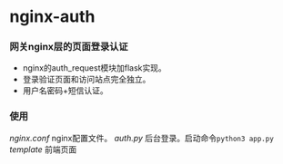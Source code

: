 # nginx-auth
### 网关nginx层的页面登录认证

- nginx的auth_request模块加flask实现。
- 登录验证页面和访问站点完全独立。
- 用户名密码+短信认证。

### 使用
*nginx.conf*  nginx配置文件。
*auth.py*  后台登录。启动命令`python3 app.py`
*template* 前端页面
